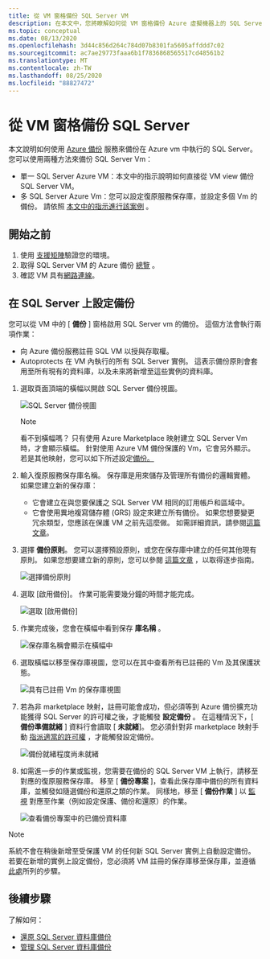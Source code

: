 ```yaml
---
title: 從 VM 窗格備份 SQL Server VM
description: 在本文中，您將瞭解如何從 VM 窗格備份 Azure 虛擬機器上的 SQL Server 資料庫。
ms.topic: conceptual
ms.date: 08/13/2020
ms.openlocfilehash: 3d44c856d264c784d07b8301fa5605affddd7c02
ms.sourcegitcommit: ac7ae29773faaa6b1f7836868565517cd48561b2
ms.translationtype: MT
ms.contentlocale: zh-TW
ms.lasthandoff: 08/25/2020
ms.locfileid: "88827472"
---
```

# <a name="back-up-a-sql-server-from-the-vm-pane"></a>從 VM 窗格備份 SQL Server

本文說明如何使用 [Azure 備份](backup-overview.md) 服務來備份在 Azure vm 中執行的 SQL Server。 您可以使用兩種方法來備份 SQL Server Vm：

- 單一 SQL Server Azure VM：本文中的指示說明如何直接從 VM view 備份 SQL Server VM。
- 多 SQL Server Azure Vm：您可以設定復原服務保存庫，並設定多個 Vm 的備份。 請依照 [本文中的指示進行該案例](backup-sql-server-database-azure-vms.md) 。

## <a name="before-you-start"></a>開始之前

1. 使用 [支援矩陣](sql-support-matrix.md)驗證您的環境。
2. 取得 SQL Server VM 的 Azure 備份 [總覽](backup-azure-sql-database.md) 。
3. 確認 VM 具有[網路連線](backup-sql-server-database-azure-vms.md#establish-network-connectivity)。

## <a name="configure-backup-on-the-sql-server"></a>在 SQL Server 上設定備份

您可以從 VM 中的 [ **備份** ] 窗格啟用 SQL Server vm 的備份。 這個方法會執行兩項作業：

- 向 Azure 備份服務註冊 SQL VM 以授與存取權。
- Autoprotects 在 VM 內執行的所有 SQL Server 實例。 這表示備份原則會套用至所有現有的資料庫，以及未來將新增至這些實例的資料庫。

1. 選取頁面頂端的橫幅以開啟 SQL Server 備份視圖。

    ![SQL Server 備份視圖](./media/backup-sql-server-vm-from-vm-pane/sql-server-backup-view.png)

    >[!NOTE]
    >看不到橫幅嗎？ 只有使用 Azure Marketplace 映射建立 SQL Server Vm 時，才會顯示橫幅。 針對使用 Azure VM 備份保護的 Vm，它會另外顯示。 若是其他映射，您可以如下所述設定[備份。](backup-sql-server-database-azure-vms.md)

2. 輸入復原服務保存庫名稱。 保存庫是用來儲存及管理所有備份的邏輯實體。 如果您建立新的保存庫：

    - 它會建立在與您要保護之 SQL Server VM 相同的訂用帳戶和區域中。
    - 它會使用異地複寫儲存體 (GRS) 設定來建立所有備份。 如果您想要變更冗余類型，您應該在保護 VM 之前先這麼做。 如需詳細資訊，請參閱[這篇文章](backup-create-rs-vault.md#set-storage-redundancy)。

3. 選擇 **備份原則**。 您可以選擇預設原則，或您在保存庫中建立的任何其他現有原則。 如果您想要建立新的原則，您可以參閱 [這篇文章](backup-sql-server-database-azure-vms.md#create-a-backup-policy) ，以取得逐步指南。

    ![選擇備份原則](./media/backup-sql-server-vm-from-vm-pane/backup-policy.png)

4. 選取 [啟用備份]。 作業可能需要幾分鐘的時間才能完成。

    ![選取 [啟用備份]](./media/backup-sql-server-vm-from-vm-pane/enable-backup.png)

5. 作業完成後，您會在橫幅中看到保存 **庫名稱** 。

    ![保存庫名稱會顯示在橫幅中](./media/backup-sql-server-vm-from-vm-pane/vault-name.png)

6. 選取橫幅以移至保存庫視圖，您可以在其中查看所有已註冊的 Vm 及其保護狀態。

    ![具有已註冊 Vm 的保存庫視圖](./media/backup-sql-server-vm-from-vm-pane/vault-view.png)

7. 若為非 marketplace 映射，註冊可能會成功，但必須等到 Azure 備份擴充功能獲得 SQL Server 的許可權之後，才能觸發 **設定備份** 。 在這種情況下，[ **備份準備就緒** ] 資料行會讀取 [ **未就緒**]。 您必須針對非 marketplace 映射手動 [指派適當的許可權](backup-azure-sql-database.md#set-vm-permissions) ，才能觸發設定備份。

    ![備份就緒程度尚未就緒](./media/backup-sql-server-vm-from-vm-pane/backup-readiness-not-ready.png)

8. 如需進一步的作業或監視，您需要在備份的 SQL Server VM 上執行，請移至對應的復原服務保存庫。 移至 [ **備份專案** ]，查看此保存庫中備份的所有資料庫，並觸發如隨選備份和還原之類的作業。 同樣地，移至 [ **備份作業** ] 以 [監視](manage-monitor-sql-database-backup.md) 對應至作業（例如設定保護、備份和還原）的作業。

    ![查看備份專案中的已備份資料庫](./media/backup-sql-server-vm-from-vm-pane/backup-items.png)

>[!NOTE]
>系統不會在稍後新增至受保護 VM 的任何新 SQL Server 實例上自動設定備份。 若要在新增的實例上設定備份，您必須將 VM 註冊的保存庫移至保存庫，並遵循 [此處](backup-sql-server-database-azure-vms.md)所列的步驟。

## <a name="next-steps"></a>後續步驟

了解如何：

- [還原 SQL Server 資料庫備份](restore-sql-database-azure-vm.md)
- [管理 SQL Server 資料庫備份](manage-monitor-sql-database-backup.md)

